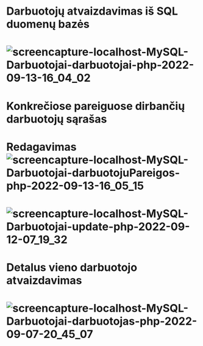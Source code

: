 # Darbuotojų atvaizdavimas iš SQL duomenų bazės
# ![screencapture-localhost-MySQL-Darbuotojai-darbuotojai-php-2022-09-13-16_04_02](https://user-images.githubusercontent.com/107037107/189909850-9acdb638-1fb7-4fa1-99d6-d5cdcc77e31f.png)
# Konkrečiose pareiguose dirbančių darbuotojų sąrašas
# Redagavimas![screencapture-localhost-MySQL-Darbuotojai-darbuotojuPareigos-php-2022-09-13-16_05_15](https://user-images.githubusercontent.com/107037107/189909982-87200606-c6a5-43d9-9f4b-c9d2a43d4a3f.png)
# ![screencapture-localhost-MySQL-Darbuotojai-update-php-2022-09-12-07_19_32](https://user-images.githubusercontent.com/107037107/189573369-31328daa-5a67-41f9-aa48-e6eae09ac8bd.png)
# Detalus vieno darbuotojo atvaizdavimas
# ![screencapture-localhost-MySQL-Darbuotojai-darbuotojas-php-2022-09-07-20_45_07](https://user-images.githubusercontent.com/107037107/188944694-de4a449b-5121-4a6b-a38b-3ecc256e1f22.png)
